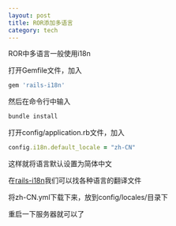 ```yaml
---
layout: post
title: ROR添加多语言
category: tech
---
```

ROR中多语言一般使用i18n

打开Gemfile文件，加入

```ruby
gem 'rails-i18n'
```

然后在命令行中输入

```ruby
bundle install
```

打开config/application.rb文件，加入

```ruby
config.i18n.default_locale = "zh-CN"
```

这样就将语言默认设置为简体中文

在<a href="https://github.com/svenfuchs/rails-i18n/tree/master/rails/locale" target="_blank">rails-i18n</a>我们可以找各种语言的翻译文件

将zh-CN.yml下载下来，放到config/locales/目录下

重启一下服务器就可以了
